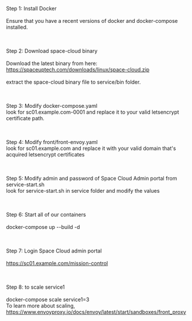 Step 1: Install Docker<br>
<br>
  Ensure that you have a recent versions of docker and docker-compose installed.<br>
<br><br>

Step 2: Download space-cloud binary<br>
<br>
  Download the latest binary from here:<br>
  https://spaceuptech.com/downloads/linux/space-cloud.zip<br>
<br>
  extract the space-cloud binary file to service/bin folder.<br>
<br><br>

Step 3: Modify docker-compose.yaml<br>
  look for sc01.example.com-0001 and replace it to your valid letsencrypt certificate path.<br>
<br><br>

Step 4: Modify front/front-envoy.yaml<br>
  look for sc01.example.com and replace it with your valid domain that's acquired letsencrypt certificates<br>
<br><br>

Step 5: Modify admin and password of Space Cloud Admin portal from service-start.sh<br>
  look for service-start.sh in service folder and modify the values<br>
<br><br>

Step 6: Start all of our containers<br>
<br>
  docker-compose up --build -d<br>
<br><br>

Step 7: Login Space Cloud admin portal<br>
<br>
  https://sc01.example.com/mission-control<br>
<br><br>

Step 8: to scale service1<br/>
<br/>
  docker-compose scale service1=3<br/>
  To learn more about scaling, https://www.envoyproxy.io/docs/envoy/latest/start/sandboxes/front_proxy<br/>